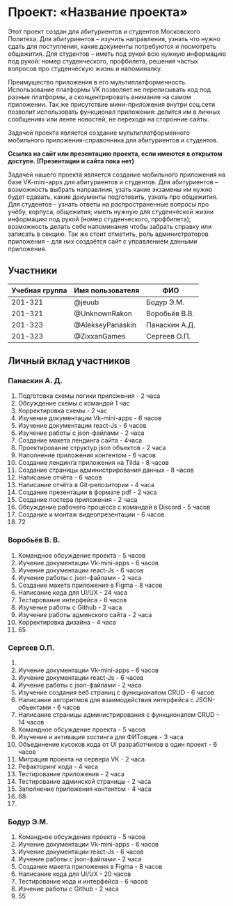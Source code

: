 # Проект: «Название проекта»

Этот проект создан для абитуриентов и студентов Московского Политеха. Для абитуриентов – изучить направления, узнать что нужно сдать для поступления, какие документы потребуются и посмотреть общежития. Для студентов – иметь под рукой всю нужную информацию под рукой: номер студенческого, профбилета, решения частых вопросов про студенческую жизнь и напоминалку.

Преимущество приложения в его мультиплатформенность. Использование платформы VK позволяет не переписывать код под разные платформы, а сконцентрировать внимание на самом приложении. Так же присутствие мини-приложения внутри соц.сети позволит использовать функционал приложения: делится им в личных сообщениях или ленте новостей, не переходя на сторонние сайты.

Задачей проекта является создание мультиплатформенного мобильного приложения-справочника для абитуриентов и студентов.

**Ссылка на сайт или презентацию проекта, если имеются в открытом доступе.
(Презентации и сайта пока нет)**

Задачей нашего проекта является создание мобильного приложения на базе VK-mini-apps для абитуриентов и студентов. 
Для абитуриентов – возможность выбрать направлния, узать какие экзамены им нужно будет сдавать, какие документы подготовить, узнать про общежития.
Для студентов – узнать ответы на распространенные вопросы про учёбу, корпуса, общежития; иметь нужную для студенческой жизни информацию под рукой (номер студенческого, профбилета); возможность делать себе напоминания чтобы забрать справку или записать в секцию. 
Так же стоит отметить, роль администраторов приложения – для них создаётся сайт с управлением данными приложения.

## Участники

| Учебная группа | Имя пользователя | ФИО                      |
|----------------|------------------|--------------------------|
| 201-321        | @jeuub           | Бодур Э.М.               |
| 201-321        | @UnknownRakon    | Воробьёв В.В.            |
| 201-323        | @AlekseyPanaskin | Панаскин А.Д.            |
| 201-323        | @ZixxanGames     | Сергеев О.П.             |

## Личный вклад участников

### Панаскин А. Д.
1. Подготовка схемы логики приложения - 2 часа
2. Обсуждение схемы с командой 1 час
3. Корректировка схемы - 2 час
4. Изучение документации Vk-mini-apps - 6 часов
5. Изучение документации react-Js - 6 часов
6. Изучение работы с json-файлами - 2 часа
7. Создание макета лендинга сайта - 4часа
8. Проектирование структур json объектов - 2 часа
9. Наполнение приложения контентом - 6 часов
10. Создание лендинга приложения на Tilda - 8 часов
11. Создание страницы администрирования данных - 8 часов
12. Написание отчёта - 6 часов
13. Написание отчёта в Git-репозитории - 4 часа
14. Создание презентации в формате  pdf - 2 часа
15. Создание постера приложения - 2 часа
16.  Обсуждение рабочего процесса с командой в Discord - 5 часов
17.  Создание и монтаж видеопрезентации - 6 часов
18.  72
### Воробьёв В. В.
1. Командное обсуждение проекта - 5 часов
2. Иучение документации Vk-mini-apps - 6 часов
3. Иучение документации react-Js - 6 часов
4. Иучение работы с json-файлами - 2 часа
5. Создание макета приложения в Figma - 8 часов
6. Написание кода для UI/UX - 24 часа
7. Тестирование интерфейса - 6 часов
8. Изучение работы с Github - 2 часа
9. Изучение работы админского сайта - 2 часа
10. Корректировка дизайна - 4 часа
11. 65


### Сергеев О.П. 
1. 
2. Иучение документации Vk-mini-apps - 6 часов
3. Иучение документации react-Js - 6 часов
4. Иучение работы с json-файлами - 2 часа
4. Изучение создания веб страниц с функционалом CRUD - 6 часов
5. Написание алгоритмов для взаимодействия интерфейса с JSON-объектами - 6 часов
6. Написание страницы администрирования с функционалом CRUD - 14 часов
7. Командное обсуждение проекта - 5 часов
8. Изучение и активация хостинга для ФИТовцев - 3 часа
9. Объединение кусоков кода от UI разработчиков в один проект - 6 часов
10. Миграция проекта на сервера VK - 2 часа
11. Рефакторинг кода - 4 часа
12. Тестирование приложения - 2 часа
13. Тестирование админской страницы - 2 часа 
14. Заполнение приложения контентом - 4 часа
15. 68
16.

### Бодур Э.М. 
1. Командное обсуждение проекта - 5 часов
2. Иучение документации Vk-mini-apps - 6 часов
3. Иучение документации react-Js - 6 часов
4. Иучение работы с json-файлами - 2 часа
5. Создание макета приложения в Figma - 8 часов
6. Написание кода для UI/UX - 20 часов
7. Тестирование кода и интерфейса - 6 часов
8. Изчение работы с Github - 2 часа
9. 55

